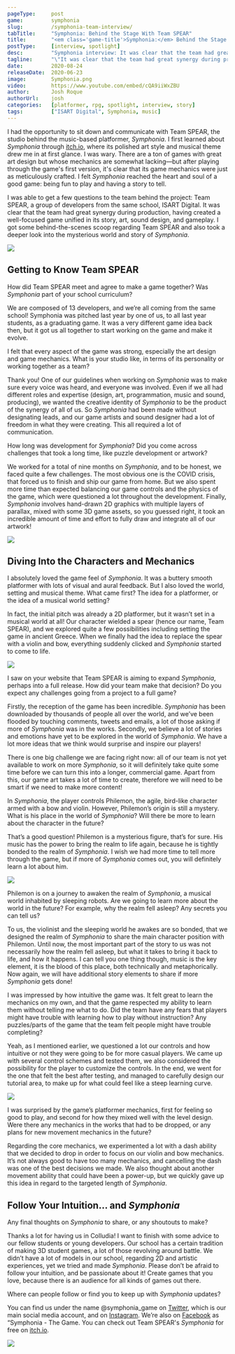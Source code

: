 ```yaml
---
pageType:     post
game:         symphonia
slug:         /symphonia-team-interview/
tabTitle:     "Symphonia: Behind the Stage With Team SPEAR"
title:        "<em class='game-title'>Symphonia:</em> Behind the Stage With Team SPEAR"
postType:     [interview, spotlight]
desc:         "Symphonia interview: It was clear that the team had great synergy during production, having created a well-focused game unified in its story, art, sound design, and gameplay."
tagline:      "\"It was clear that the team had great synergy during production, having created a well-focused game unified in its story, art, sound design, and gameplay.\""
date:         2020-08-24
releaseDate:  2020-06-23
image:        Symphonia.png
video:        https://www.youtube.com/embed/cQA9iiWxZBU
author:       Josh Roque
authorUrl:    josh
categories:   [platformer, rpg, spotlight, interview, story]
tags:         ["ISART Digital", Symphonia, music]
---
```

I had the opportunity to sit down and communicate with Team SPEAR, the studio behind the music-based platformer, *Symphonia*. I first learned about *Symphonia* through [itch.io](https://isart-digital.itch.io/symphonia), where its polished art style and musical theme drew me in at first glance. I was wary. There are a ton of games with great art design but whose mechanics are somewhat lacking—but after playing through the game's first version, it's clear that its game mechanics were just as meticulously crafted. I felt *Symphonia* reached the heart and soul of a good game: being fun to play and having a story to tell.

I was able to get a few questions to the team behind the project: Team SPEAR, a group of developers from the same school, ISART Digital. It was clear that the team had great synergy during production, having created a well-focused game unified in its story, art, sound design, and gameplay. I got some behind-the-scenes scoop regarding Team SPEAR and also took a deeper look into the mysterious world and story of *Symphonia*.

![][image0]

## Getting to Know Team SPEAR

<span class="blue-q">How did Team SPEAR meet and agree to make a game together? Was *Symphonia* part of your school curriculum?</span>

We are composed of 13 developers, and we’re all coming from the same school! Symphonia was pitched last year by one of us, to all last year students, as a graduating game. It was a very different game idea back then, but it got us all together to start working on the game and make it evolve.

<span class="blue-q">I felt that every aspect of the game was strong, especially the art design and game mechanics. What is your studio like, in terms of its personality or working together as a team?</span>

Thank you! One of our guidelines when working on *Symphonia* was to make sure every voice was heard, and everyone was involved. Even if we all had different roles and expertise (design, art, programmation, music and sound, producing), we wanted the creative identity of *Symphonia* to be the product of the synergy of all of us. So *Symphonia* had been made without designating leads, and our game artists and sound designer had a lot of freedom in what they were creating. This all required a lot of communication.

<span class="blue-q">How long was development for *Symphonia*? Did you come across challenges that took a long time, like puzzle development or artwork?</span>

We worked for a total of nine months on *Symphonia*, and to be honest, we faced quite a few challenges. The most obvious one is the COVID crisis, that forced us to finish and ship our game from home. But we also spent more time than expected balancing our game controls and the physics of the game, which were questioned a lot throughout the development. Finally, *Symphonia* involves hand-drawn 2D graphics with multiple layers of parallax, mixed with some 3D game assets, so you guessed right, it took an incredible amount of time and effort to fully draw and integrate all of our artwork!

![][image7]

## Diving Into the Characters and Mechanics

<span class="blue-q">I absolutely loved the game feel of *Symphonia*. It was a buttery smooth platformer with lots of visual and aural feedback. But I also loved the world, setting and musical theme. What came first? The idea for a platformer, or the idea of a musical world setting?</span>

In fact, the initial pitch was already a 2D platformer, but it wasn’t set in a musical world at all! Our character wielded a spear (hence our name, Team SPEAR), and we explored quite a few possibilities including setting the game in ancient Greece. When we finally had the idea to replace the spear with a violin and bow, everything suddenly clicked and *Symphonia* started to come to life.

![][image3]

<span class="blue-q">I saw on your website that Team SPEAR is aiming to expand *Symphonia*, perhaps into a full release. How did your team make that decision? Do you expect any challenges going from a project to a full game?</span>

Firstly, the reception of the game has been incredible. *Symphonia* has been downloaded by thousands of people all over the world, and we’ve been flooded by touching comments, tweets and emails, a lot of those asking if more of *Symphonia* was in the works. Secondly, we believe a lot of stories and emotions have yet to be explored in the world of *Symphonia*. We have a lot more ideas that we think would surprise and inspire our players!

There is one big challenge we are facing right now: all of our team is not yet available to work on more *Symphonia*, so it will definitely take quite some time before we can turn this into a longer, commercial game. Apart from this, our game art takes a lot of time to create, therefore we will need to be smart if we need to make more content!

<span class="blue-q">In *Symphonia*, the player controls Philemon, the agile, bird-like character armed with a bow and violin. However, Philemon’s origin is still a mystery. What is his place in the world of *Symphonia*? Will there be more to learn about the character in the future?</span>

That’s a good question! Philemon is a mysterious figure, that’s for sure. His music has the power to bring the realm to life again, because he is tightly bonded to the realm of *Symphonia*. I wish we had more time to tell more through the game, but if more of *Symphonia* comes out, you will definitely learn a lot about him.

![][image5]

<span class="blue-q">Philemon is on a journey to awaken the realm of *Symphonia*, a musical world inhabited by sleeping robots. Are we going to learn more about the world in the future? For example, why the realm fell asleep? Any secrets you can tell us?</span>

To us, the violinist and the sleeping world he awakes are so bonded, that we designed the realm of *Symphonia* to share the main character position with Philemon. Until now, the most important part of the story to us was not necessarily how the realm fell asleep, but what it takes to bring it back to life, and how it happens. I can tell you one thing though, music is the key element, it is the blood of this place, both technically and metaphorically. Now again, we will have additional story elements to share if more *Symphonia* gets done!

<span class="blue-q">I was impressed by how intuitive the game was. It felt great to learn the mechanics on my own, and that the game respected my ability to learn them without telling me what to do. Did the team have any fears that players might have trouble with learning how to play without instruction? Any puzzles/parts of the game that the team felt people might have trouble completing?</span>

Yeah, as I mentioned earlier, we questioned a lot our controls and how intuitive or not they were going to be for more casual players. We came up with several control schemes and tested them, we also considered the possibility for the player to customize the controls. In the end, we went for the one that felt the best after testing, and managed to carefully design our tutorial area, to make up for what could feel like a steep learning curve.

![][image6]

<span class="blue-q">I was surprised by the game’s platformer mechanics, first for feeling so good to play, and second for how they mixed well with the level design. Were there any mechanics in the works that had to be dropped, or any plans for new movement mechanics in the future?</span>

Regarding the core mechanics, we experimented a lot with a dash ability that we decided to drop in order to focus on our violin and bow mechanics. It’s not always good to have too many mechanics, and cancelling the dash was one of the best decisions we made. We also thought about another movement ability that could have been a power-up, but we quickly gave up this idea in regard to the targeted length of *Symphonia*.

## Follow Your Intuition... and *Symphonia*

<span class="blue-q">Any final thoughts on *Symphonia* to share, or any shoutouts to make?</span>

Thanks a lot for having us in Colludia! I want to finish with some advice to our fellow students or young developers. Our school has a certain tradition of making 3D student games, a lot of those revolving around battle. We didn’t have a lot of models in our school, regarding 2D and artistic experiences, yet we tried and made *Symphonia*. Please don’t be afraid to follow your intuition, and be passionate about it! Create games that you love, because there is an audience for all kinds of games out there.

<span class="blue-q">Where can people follow or find you to keep up with *Symphonia* updates?</span>

You can find us under the name @symphonia_game on [Twitter](https://twitter.com/symphonia_game), which is our main social media account, and on [Instagram](https://www.instagram.com/symphonia_game/?hl=en). We’re also on [Facebook](https://www.facebook.com/symphoniagame) as “Symphonia - The Game. You can check out Team SPEAR's *Symphonia* for free on [itch.io](https://isart-digital.itch.io/symphonia).

![][image8]

[image0]: ../../../images/post/symphonia/Symphonia0.png
[image1]: ../../../images/post/symphonia/Symphonia4.png
[image3]: ../../../images/post/symphonia/Symphonia1.png
[image5]: ../../../images/post/symphonia/Symphonia5.png
[image6]: ../../../images/post/symphonia/Symphonia6.png
[image7]: ../../../images/post/symphonia/Symphonia7.png
[image8]: ../../../images/post/symphonia/Symphonia-end.png

